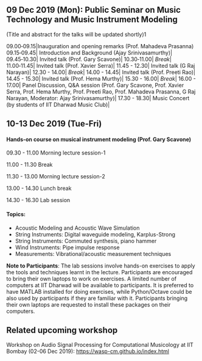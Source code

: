 ## 09 Dec 2019 (Mon): Public Seminar on Music Technology and Music Instrument Modeling

(Title and abstract for the talks will be updated shortly)1

 09.00&#x2011;09.15|Inauguration and opening remarks (Prof. Mahadeva Prasanna)
 09.15&#x2011;09.45|	Introduction and Background (Ajay Srinivasamurthy)|
 09.45&#x2011;10.30|	Invited talk (Prof. Gary Scavone)|
 10.30&#x2011;11.00|	_Break_|
 11.00&#x2011;11.45|		Invited talk (Prof. Xavier Serra)|
 11.45 - 12.30|		Invited talk (G Raj Narayan)|
 12.30 - 14.00|		_Break_|
 14.00 - 14.45| 	Invited talk (Prof. Preeti Rao)|
 14.45 - 15.30|		Invited talk (Prof. Hema Murthy)|
 15.30 - 16.00| _Break_|
 16.00 - 17.00| Panel Discussion, Q&A session (Prof. Gary Scavone, Prof. Xavier Serra, Prof. Hema Murthy, Prof. Preeti Rao, Prof. Mahadeva Prasanna, G Raj Narayan, Moderator: Ajay Srinivasamurthy)|
 17.30 - 18.30|		Music Concert (by students of IIT Dharwad Music Club)|

## 10-13 Dec 2019 (Tue-Fri)
#### Hands-on course on musical instrument modeling (Prof. Gary Scavone)

09.30 - 11.00   Morning lecture session-1

11.00 - 11.30 	Break

11.30 - 13.00		Morning lecture session-2

13.00 - 14.30		Lunch break

14.30 - 16.30		Lab session

#### Topics:
* Acoustic Modeling and Acoustic Wave Simulation
* String Instruments: Digital waveguide modeling, Karplus-Strong
* String Instruments: Commuted synthesis, piano hammer
* Wind Instruments: Pipe impulse response
* Measurements: Vibrational/acoustic measurement techniques

**Note to Participants**: The lab sessions involve hands-on exercises to apply the tools and techniques learnt in the lecture. Participants are encouraged to bring their own laptops to work on exercises. A limited number of computers at IIT Dharwad will be available to participants. It is preferred to have MATLAB installed for doing exercises, while Python/Octave could be also used by participants if they are familiar with it. Participants bringing their own laptops are requested to install these packages on their computers. 

## Related upcoming workshop
Workshop on Audio Signal Processing for Computational Musicology at IIT Bombay (02-06 Dec 2019): https://wasp-cm.github.io/index.html

